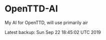 # OpenTTD-AI
My AI for OpenTTD, will use primarily air

Latest backup: Sun Sep 22 18:45:02 UTC 2019
